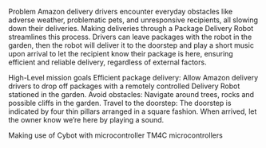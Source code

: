 Problem
Amazon delivery drivers encounter everyday obstacles like adverse weather, problematic pets, and unresponsive recipients, 
all slowing down their deliveries. Making deliveries through a Package Delivery Robot streamlines this process. 
Drivers can leave packages with the robot in the garden, then the robot will deliver it to the doorstep and play a short music upon arrival to let the recipient know their package 
is here, ensuring efficient and reliable delivery, regardless of external factors.

High-Level mission goals
Efficient package delivery: Allow Amazon delivery drivers to drop off packages with a remotely controlled Delivery Robot stationed in the garden. 
Avoid obstacles: Navigate around trees, rocks and possible cliffs in the garden.
Travel to the doorstep: The doorstep is indicated by four thin pillars arranged in a square fashion. When arrived, let the owner know we’re here by playing a sound. 


Making use of Cybot with microcontroller TM4C microcontrollers
